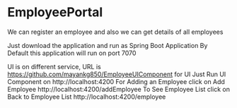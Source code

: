 # EmployeePortal
We can register an employee and also we can get details of all employees

Just download the application and run as Spring Boot Application
By Default this application will run on port 7070 

UI is on different service, URL is https://github.com/mayankg850/EmployeeUIComponent for UI
Just Run UI Component on http://localhost:4200
For Adding an Employee click on Add Employee http://localhost:4200/addEmployee
To See Employee List click on Back to Employee List http://localhost:4200/employee

